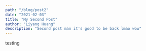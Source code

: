```yaml
---
path: "/blog/post2"
date: "2021-02-03"
title: "My Second Post"
author: "Liyang Huang"
description: "Second post man it's good to be back lmao wow"
---
```


testing